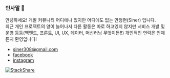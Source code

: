 ### 인사말 👋
안녕하세요! 개발 커뮤니티 어디에나 있지만 어디에도 없는 안정현(Siner) 입니다.<br>
최근 개인 프로젝트의 양이 늘어나서 다른 활동은 따로 하고있지 않지만 서비스 개발 및 운영 등등(백엔드, 프론트, UI, UX, 데이터, 머신러닝 무엇이든!!) 개인적인 연락은 언제든지 환영입니다!

- siner308@gmail.com
- [facebook](https://www.facebook.com/aan308)
- [instagram](https://www.instagram.com/)

[![StackShare](http://img.shields.io/badge/tech-stack-0690fa.svg?style=flat)](https://stackshare.io/siner308/mystack)

